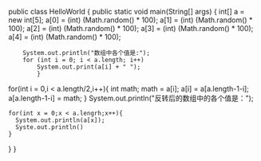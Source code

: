 
    
    
    
    
   public class HelloWorld {
    public static void main(String[] args) {
        int[] a = new int[5];
        a[0] = (int) (Math.random() * 100);
        a[1] = (int) (Math.random() * 100);
        a[2] = (int) (Math.random() * 100);
        a[3] = (int) (Math.random() * 100);
        a[4] = (int) (Math.random() * 100);
 
        System.out.println("数组中各个值是:");
        for (int i = 0; i < a.length; i++)
            System.out.print(a[i] + " ");
            }
     
   for(int i = 0,i < a.length/2,i++){
        int math;
        math = a[i];
        a[i] = a[a.length-1-i];
        a[a.length-1-i] = math;
     }
    System.out.println("反转后的数组中的各个值是：");
    
    for(int x = 0;x < a.lengrh;x++){
      System.out.println(a[x]);
      Syste.out.println()
    }
   }
 }
     
            
            
            
            
